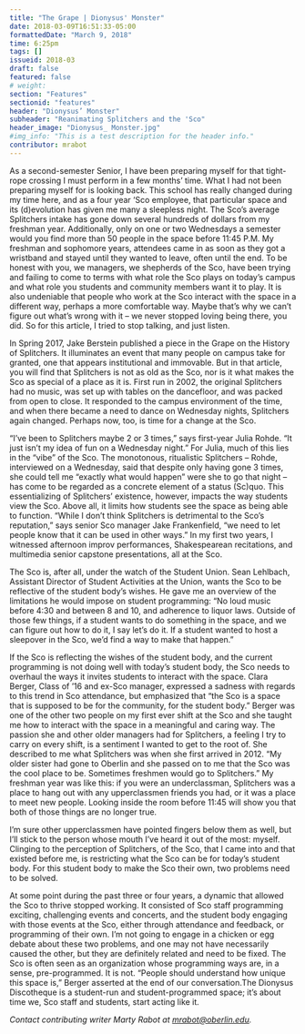 ```yaml
---
title: "The Grape | Dionysus' Monster"
date: 2018-03-09T16:51:33-05:00
formattedDate: "March 9, 2018"
time: 6:25pm
tags: []
issueid: 2018-03
draft: false
featured: false
# weight: 
section: "Features"
sectionid: "features"
header: "Dionysus’ Monster"
subheader: "Reanimating Splitchers and the 'Sco"
header_image: "Dionysus_ Monster.jpg"
#img_info: "This is a test description for the header info."
contributor: mrabot
---
```


As a second-semester Senior, I have been preparing myself for that tight-rope crossing I must perform in a few months’ time. What I had not been preparing myself for is looking back. This school has really changed during my time here, and as a four year ‘Sco employee, that particular space and its (d)evolution has given me many a sleepless night. The Sco’s average Splitchers intake has gone down several hundreds of dollars from my freshman year. Additionally, only on one or two Wednesdays a semester would you find more than 50 people in the space before 11:45 P.M. My freshman and sophomore years, attendees came in as soon as they got a wristband and stayed until they wanted to leave, often until the end. To be honest with you, we managers, we shepherds of the Sco, have been trying and failing to come to terms with what role the Sco plays on today’s campus and what role you students and community members want it to play. It is also undeniable that people who work at the Sco interact with the space in a different way, perhaps a more comfortable way. Maybe that’s why we can’t figure out what’s wrong with it – we never stopped loving being there, you did. So for this article, I tried to stop talking, and just listen.

In Spring 2017, Jake Berstein published a piece in the Grape on the History of Splitchers. It illuminates an event that many people on campus take for granted, one that appears institutional and immovable. But in that article, you will find that Splitchers is not as old as the Sco, nor is it what makes the Sco as special of a place as it is. First run in 2002, the original Splitchers had no music, was set up with tables on the dancefloor, and was packed from open to close. It responded to the campus environment of the time, and when there became a need to dance on Wednesday nights, Splitchers again changed. Perhaps now, too, is time for a change at the Sco.
        
“I’ve been to Splitchers maybe 2 or 3 times,” says first-year Julia Rohde. “It just isn’t my idea of fun on a Wednesday night.” For Julia, much of this lies in the “vibe” of the Sco. The monotonous, ritualistic Splitchers – Rohde, interviewed on a Wednesday, said that despite only having gone 3 times, she could tell me “exactly what would happen” were she to go that night – has come to be regarded as a concrete element of a status (Sc)quo. This essentializing of Splitchers’ existence, however, impacts the way students view the Sco. Above all, it limits how students see the space as being able to function. “While I don’t think Splitchers is detrimental to the Sco’s reputation,” says senior Sco manager Jake Frankenfield, “we need to let people know that it can be used in other ways.” In my first two years, I witnessed afternoon improv performances, Shakespearean recitations, and multimedia senior capstone presentations, all at the Sco.

The Sco is, after all, under the watch of the Student Union. Sean Lehlbach, Assistant Director of Student Activities at the Union, wants the Sco to be reflective of the student body’s wishes. He gave me an overview of the limitations he would impose on student programming: “No loud music before 4:30 and between 8 and 10, and adherence to liquor laws. Outside of those few things, if a student wants to do something in the space, and we can figure out how to do it, I say let’s do it. If a student wanted to host a sleepover in the Sco, we’d find a way to make that happen.”

If the Sco is reflecting the wishes of the student body, and the current programming is not doing well with today’s student body, the Sco needs to overhaul the ways it invites students to interact with the space. Clara Berger, Class of ’16 and ex-Sco manager, expressed a sadness with regards to this trend in Sco attendance, but emphasized that “the Sco is a space that is supposed to be for the community, for the student body.” Berger was one of the other two people on my first ever shift at the Sco and she taught me how to interact with the space in a meaningful and caring way. The passion she and other older managers had for Splitchers, a feeling I try to carry on every shift, is a sentiment I wanted to get to the root of. She described to me what Splitchers was when she first arrived in 2012. “My older sister had gone to Oberlin and she passed on to me that the Sco was the cool place to be. Sometimes freshmen would go to Splitchers.” My freshman year was like this: if you were an underclassman, Splitchers was a place to hang out with any upperclassmen friends you had, or it was a place to meet new people. Looking inside the room before 11:45 will show you that both of those things are no longer true. 

I’m sure other upperclassmen have pointed fingers below them as well, but I’ll stick to the person whose mouth I’ve heard it out of the most: myself. Clinging to the perception of Splitchers, of the Sco, that I came into and that existed before me, is restricting what the Sco can be for today’s student body. For this student body to make the Sco their own, two problems need to be solved.

At some point during the past three or four years, a dynamic that allowed the Sco to thrive stopped working. It consisted of Sco staff programming exciting, challenging events and concerts, and the student body engaging with those events at the Sco, either through attendance and feedback, or programming of their own. I’m not going to engage in a chicken or egg debate about these two problems, and one may not have necessarily caused the other, but they are definitely related and need to be fixed. The Sco is often seen as an organization whose programming ways are, in a sense, pre-programmed. It is not. “People should understand how unique this space is,” Berger asserted at the end of our conversation.The Dionysus Discotheque is a student-run and student-programmed space; it’s about time we, Sco staff and students, start acting like it.

*Contact contributing writer Marty Rabot at mrabot@oberlin.edu.*
